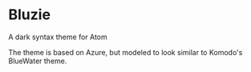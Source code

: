 Bluzie
======

A dark syntax theme for Atom

The theme is based on Azure, but modeled to look similar to Komodo's BlueWater theme.
